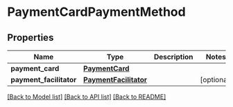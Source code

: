 # PaymentCardPaymentMethod

## Properties
Name | Type | Description | Notes
------------ | ------------- | ------------- | -------------
**payment_card** | [**PaymentCard**](PaymentCard.md) |  | 
**payment_facilitator** | [**PaymentFacilitator**](PaymentFacilitator.md) |  | [optional] 

[[Back to Model list]](../README.md#documentation-for-models) [[Back to API list]](../README.md#documentation-for-api-endpoints) [[Back to README]](../README.md)


